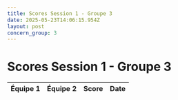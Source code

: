 ```yaml
---
title: Scores Session 1 - Groupe 3
date: 2025-05-23T14:06:15.954Z
layout: post
concern_group: 3
---
```


# Scores Session 1 - Groupe 3

| Équipe 1 | Équipe 2 | Score | Date |
|----------|----------|-------|------|

